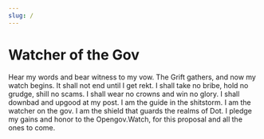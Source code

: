 ```yaml
---
slug: /
---
```

# Watcher of the Gov

Hear my words and bear witness to my vow. The Grift gathers, and now my watch begins. It shall not end until I get rekt. I shall take no bribe, hold no grudge, shill no scams. I shall wear no crowns and win no glory. I shall downbad and upgood at my post. I am the guide in the shitstorm. I am the watcher on the gov. I am the shield that guards the realms of Dot. I pledge my gains and honor to the Opengov.Watch, for this proposal and all the ones to come.
